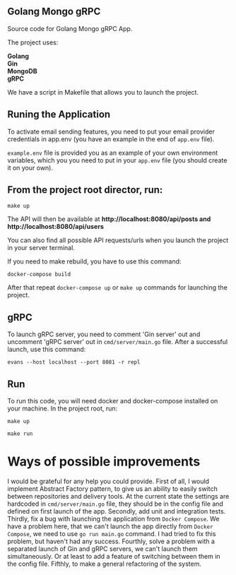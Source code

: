 <div align="left">
  
## Golang Mongo gRPC     
Source code for  Golang Mongo gRPC App.

The project uses:

**Golang    
Gin  
MongoDB  
gRPC**

We have a script in Makefile that allows you to launch the project.

## Runing the Application
  
To activate email sending features, you need to put your email provider credentials in app.env (you have an example in the end of `app.env` file).

  
`example.env` file is provided you as an example of your own environment variables, which you you need to put in your `app.env` file (you should create it on your own). 


## From the project root director, run:

```make up```

The API will then be available at  **http://localhost:8080/api/posts and http://localhost:8080/api/users**

You can also find all possible API requests/urls when you launch the project in your server terminal. 

If you need to make rebuild, you have to use this command:

```docker-compose build``` 
  
After that repeat ```docker-compose up``` or ```make up``` commands for launching the project.


## gRPC

To launch gRPC server, you need to comment 'Gin server' out and uncomment 'gRPC server' out in `cmd/server/main.go` file. After a successful launch,
use this command:

```evans --host localhost --port 8081 -r repl```

## Run

To run this code, you will need docker and docker-compose installed on your machine. In the project root, run:  

```make up```    

```make run```
  
# Ways of possible improvements
I would be grateful for any help you could provide. First of all, I would implement Abstract Factory pattern, to give us an ability to easily switch between repositories and delivery tools. At the current state the settings are hardcoded in `cmd/server/main.go` file, they should be in the config file and defined on first launch of the app. Secondly, add unit and integration tests. Thirdly, fix a bug with launching the application from `Docker Compose`. We have a problem here, that we can't launch the app directly from `Docker Compose`, we need to use `go run main.go` command. I had tried to fix this problem, but haven't had any success. Fourthly, solve a problem with a separated launch of Gin and gRPC servers, we can't launch them simultaneously. Or at least to add a feature of switching between them in the config file. Fifthly, to make a general refactoring of the system.

</div>
